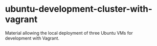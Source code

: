 # ubuntu-development-cluster-with-vagrant
Material allowing the local deployment of three Ubuntu VMs for development with Vagrant.
